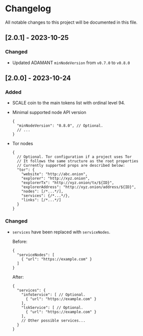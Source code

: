 # Changelog

All notable changes to this project will be documented in this file.

## [2.0.1] - 2023-10-25

### Changed

- Updated ADAMANT `minNodeVersion` from `v0.7.0` to `v0.8.0`

## [2.0.0] - 2023-10-24

### Added

- SCALE coin to the main tokens list with ordinal level 94.

- Minimal supported node API version

  ```json5
  {
    "minNodeVersion": "0.8.0", // Optional.
    // ...
  }
  ```

- Tor nodes

  ```json5
  {
    // Optional. Tor configuration if a project uses Tor
    // It follows the same structure as the root properties
    // Currently supported props are described below:
    "tor": {
      "website": "http://abc.onion",
      "explorer": "http://xyz.onion",
      "explorerTx": "http://xyz.onion/tx/${ID}",
      "explorerAddress": "http://xyz.onion/address/${ID}",
      "nodes": [/*...*/],
      "services": {/*...*/},
      "links": [/*...*/]
    }
  }
  ```


### Changed

- `services` have been replaced with `serviceNodes`.

  Before:

  ```json5
  {
    "serviceNodes": [
      { "url": "https://example.com" }
    ]
  }
  ```

  After:

  ```json5
  {
    "services": {
      "infoService": [ // Optional.
        { "url": "https://example.com" }
      ],
      "lskService": [ // Optional.
        { "url": "https://example.com" }
      ],
      // Other possible services...
    }
  }
  ```
